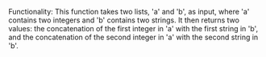 Functionality: This function takes two lists, 'a' and 'b', as input, where 'a' contains two integers and 'b' contains two strings. It then returns two values: the concatenation of the first integer in 'a' with the first string in 'b', and the concatenation of the second integer in 'a' with the second string in 'b'.
